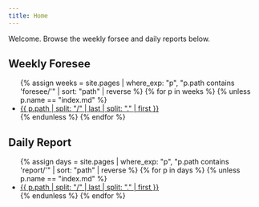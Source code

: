 ```yaml
---
title: Home
---
```


Welcome. Browse the weekly forsee and daily reports below.

## Weekly Foresee
<ul>
{% assign weeks = site.pages | where_exp: "p", "p.path contains 'foresee/'" | sort: "path" | reverse %}
{% for p in weeks %}
  {% unless p.name == "index.md" %}
  <li>
    <a href="{{ p.url | relative_url }}">
      {{ p.path | split: "/" | last | split: "." | first }}
    </a>
  </li>
  {% endunless %}
{% endfor %}
</ul>

## Daily Report
<ul>
{% assign days = site.pages | where_exp: "p", "p.path contains 'report/'" | sort: "path" | reverse %}
{% for p in days %}
  {% unless p.name == "index.md" %}
  <li>
    <a href="{{ p.url | relative_url }}">
      {{ p.path | split: "/" | last | split: "." | first }}
    </a>
  </li>
  {% endunless %}
{% endfor %}
</ul>
